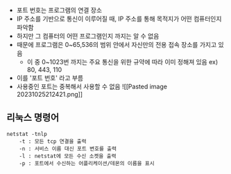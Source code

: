 - 포트 번호는 프로그램의 연결 장소
- IP 주소를 기반으로 통신이 이루어질 때, IP 주소를 통해 목적지가 어떤 컴퓨터인지 파악함
- 하지만 그 컴퓨터의 어떤 프로그램인지 까지는 알 수 없음
- 때문에 프로그램은 0~65,536의 범위 안에서 자신만의 전용 접속 장소를 가지고 있음
	- 이 중 0~1023번 까지는 주요 통신을 위한 규약에 따라 이미 정해져 있음 ex) 80, 443, 110
- 이를 '포트 번호' 라고 부름
- 사용중인 포트는 중복해서 사용할 수 없음
 ![[Pasted image 20231025212421.png]]
## 리눅스 명령어 
~~~
netstat -tnlp
	-t : 모든 tcp 연결을 출력
	-n : 서비스 이름 대신 포트 변호를 출력
	-l : netstat에 모든 수신 소켓을 출력
	-p : 포트에서 수신하는 어플리케이션/데몬의 이름을 표시
~~~
